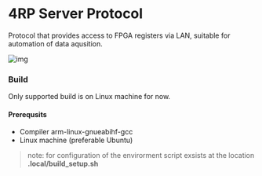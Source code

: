 # 4RP Server Protocol

Protocol that provides access to FPGA registers via LAN, suitable for automation of data aqusition.

![img](https://redpitaya.com/wp-content/uploads/2023/02/Red_Pitaya_-_Skica_vectors_-za-letak_transparent-1024x644.png)

### Build

Only supported build is on Linux machine for now. 

#### Prerequsits

- Compiler arm-linux-gnueabihf-gcc
- Linux machine (preferable Ubuntu)

> note:
> for configuration of the envirorment script exsists at the location **.local/build_setup.sh**
